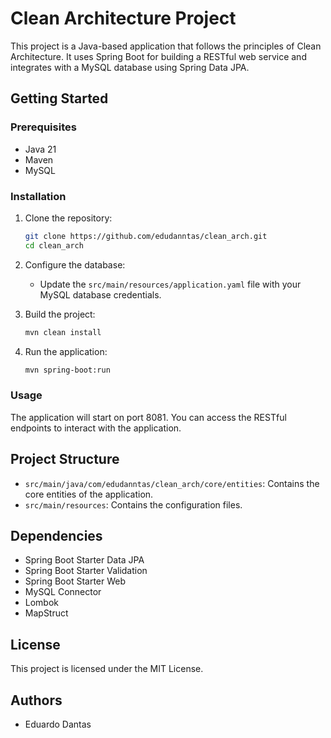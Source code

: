# Clean Architecture Project

This project is a Java-based application that follows the principles of Clean Architecture. It uses Spring Boot for building a RESTful web service and integrates with a MySQL database using Spring Data JPA.

## Getting Started

### Prerequisites

- Java 21
- Maven
- MySQL

### Installation

1. Clone the repository:
    ```sh
    git clone https://github.com/edudanntas/clean_arch.git
    cd clean_arch
    ```

2. Configure the database:
    - Update the `src/main/resources/application.yaml` file with your MySQL database credentials.

3. Build the project:
    ```sh
    mvn clean install
    ```

4. Run the application:
    ```sh
    mvn spring-boot:run
    ```

### Usage

The application will start on port 8081. You can access the RESTful endpoints to interact with the application.

## Project Structure

- `src/main/java/com/edudanntas/clean_arch/core/entities`: Contains the core entities of the application.
- `src/main/resources`: Contains the configuration files.

## Dependencies

- Spring Boot Starter Data JPA
- Spring Boot Starter Validation
- Spring Boot Starter Web
- MySQL Connector
- Lombok
- MapStruct

## License

This project is licensed under the MIT License.

## Authors

- Eduardo Dantas